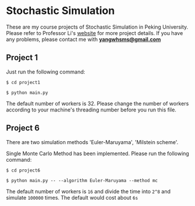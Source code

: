 # Stochastic Simulation
These are my course projects of Stochastic Simulation in Peking University. Please refer to Professor Li's [website](http://dsec.pku.edu.cn/~tieli/) for more project details. If you have any problems, please contact me with **yangwhsms@gmail.com**
## Project 1
Just run the following command:

`$ cd project1`

`$ python main.py`

The default number of workers is 32. Please change the number of workers according to your machine's threading number before you run this file.

## Project 6
There are two simulation methods 'Euler-Maruyama', 'Milstein scheme'.

Single Monte Carlo Method has been implemented. Please run the following command:

`$ cd project6`

`$ python main.py -- --algorithm Euler-Maruyama --method mc`

The default number of workers is `16` and divide the time into `2^8` and simulate `100000` times. The default would cost about `6s`
